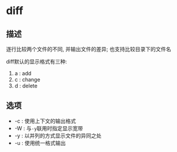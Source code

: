 # diff

## 描述

逐行比较两个文件的不同, 并输出文件的差异; 也支持比较目录下的文件名

diff默认的显示格式有三种:
1. a : add
1. c : change
1. d : delete

## 选项
- -c : 使用上下文的输出格式
- -W : 与`-y`联用时指定显示宽带
- -y : 以并列的方式显示文件的异同之处
- -u : 使用统一格式输出